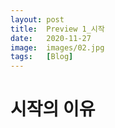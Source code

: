 ```yaml
---
layout: post
title:  Preview 1_시작
date:   2020-11-27
image:  images/02.jpg
tags:   [Blog]
---
```


# 시작의 이유

